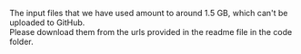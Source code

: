 The input files that we have used amount to around 1.5 GB, which can't be uploaded to GitHub.  <br />
Please download them from the urls provided in the readme file in the code folder.
